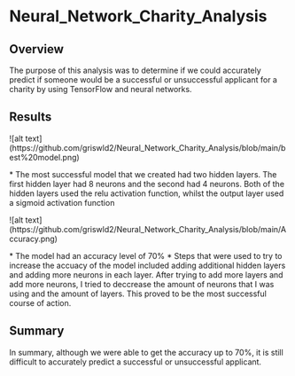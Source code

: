 # Neural_Network_Charity_Analysis

## Overview
The purpose of this analysis was to determine if we could accurately predict if someone would be a successful or unsuccessful applicant for a charity by using TensorFlow and neural networks.

## Results
<p>
  ![alt text] (https://github.com/griswld2/Neural_Network_Charity_Analysis/blob/main/best%20model.png) 
</p>
* The most successful model that we created had two hidden layers. The first hidden layer had 8 neurons and the second had 4 neurons. Both of the hidden layers used the relu activation function, whilst the output layer used a sigmoid activation function
<p>
![alt text](https://github.com/griswld2/Neural_Network_Charity_Analysis/blob/main/Accuracy.png)
</p>
* The model had an accuracy level of 70%
* Steps that were used to try to increase the accuacy of the model included adding additional hidden layers and adding more neurons in each layer. After trying to add more layers and add more neurons, I tried to deccrease the amount of neurons that I was using and the amount of layers. This proved to be the most successful course of action.  

## Summary
In summary, although we were able to get the accuracy up to 70%, it is still difficult to accurately predict a successful or unsuccessful applicant. 
